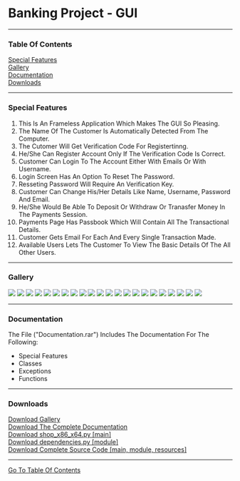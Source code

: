 <h1 id="top">Banking Project - GUI</h1><hr>
<h3>Table Of Contents</h3>
<a href="#sf">Special Features</a><br>
<a href="#glry">Gallery</a><br>
<a href="#docs">Documentation</a><br>
<a href="#downloads">Downloads</a><br><hr>
<h3 id="sf">Special Features</h3>
<ol>
    <li>This Is An Frameless Application Which Makes The GUI So Pleasing.</li>
			<li>The Name Of The Customer Is Automatically Detected From The Computer.</li>
			<li>The Cutomer Will Get Verification Code For Registertinng.</li>
			<li>He/She Can Register Account Only If The Verification Code Is Correct.</li>
			<li>Customer Can Login To The Account Either With Emails Or With Username.</li>
			<li>Login Screen Has An Option To Reset The Password.</li>
			<li>Resseting Password Will Require An Verification Key.</li>
			<li>Customer Can Change His/Her Details Like Name, Username, Password And Email.</li>
			<li>He/She Would Be Able To Deposit Or Withdraw Or Tranasfer Money In The Payments Session.</li>
			<li>Payments Page Has Passbook Which Will Contain All The Transactional Details.</li>
			<li>Customer Gets Email For Each And Every Single Transaction Made.</li>
			<li>Available Users Lets The Customer To View The Basic Details Of The All Other Users.</li>
</ol><hr>
<h3 id="glry">Gallery</h3>
<img src="https://github.com/its-me-sv/Shop_x86_x64/blob/master/Snips/1.PNG">
<img src="https://github.com/its-me-sv/Shop_x86_x64/blob/master/Snips/2.PNG">
<img src="https://github.com/its-me-sv/Shop_x86_x64/blob/master/Snips/3.PNG">
<img src="https://github.com/its-me-sv/Shop_x86_x64/blob/master/Snips/4.PNG">
<img src="https://github.com/its-me-sv/Shop_x86_x64/blob/master/Snips/5.PNG">
<img src="https://github.com/its-me-sv/Shop_x86_x64/blob/master/Snips/6.PNG">
<img src="https://github.com/its-me-sv/Shop_x86_x64/blob/master/Snips/7.PNG">
<img src="https://github.com/its-me-sv/Shop_x86_x64/blob/master/Snips/8.PNG">
<img src="https://github.com/its-me-sv/Shop_x86_x64/blob/master/Snips/9.PNG">
<img src="https://github.com/its-me-sv/Shop_x86_x64/blob/master/Snips/10.PNG">
<img src="https://github.com/its-me-sv/Shop_x86_x64/blob/master/Snips/11.PNG">
<img src="https://github.com/its-me-sv/Shop_x86_x64/blob/master/Snips/12.PNG">
<img src="https://github.com/its-me-sv/Shop_x86_x64/blob/master/Snips/13.PNG">
<img src="https://github.com/its-me-sv/Shop_x86_x64/blob/master/Snips/14.PNG">
<img src="https://github.com/its-me-sv/Shop_x86_x64/blob/master/Snips/15.PNG">
<img src="https://github.com/its-me-sv/Shop_x86_x64/blob/master/Snips/16.PNG">
<img src="https://github.com/its-me-sv/Shop_x86_x64/blob/master/Snips/17.PNG">
<img src="https://github.com/its-me-sv/Shop_x86_x64/blob/master/Snips/18.PNG">
<img src="https://github.com/its-me-sv/Shop_x86_x64/blob/master/Snips/19.PNG">
<img src="https://github.com/its-me-sv/Shop_x86_x64/blob/master/Snips/20.PNG">
<img src="https://github.com/its-me-sv/Shop_x86_x64/blob/master/Snips/21.PNG">
<img src="https://github.com/its-me-sv/Shop_x86_x64/blob/master/Snips/22.PNG">
<hr>
<h3 id="docs">Documentation</h3>
The File ("Documentation.rar") Includes The Documentation For The Following:<br>
<ul>
    <li>Special Features</li>
    <li>Classes</li>
    <li>Exceptions</li>
    <li>Functions</li>
</ul><hr>
<h3 id="downloads">Downloads</h3>
<a href="Snips.rar">Download Gallery</a><br>
<a href="Documentation.rar">Download The Complete Documentation</a><br>
<a href="shop_x86_x64.py">Download shop_x86_x64.py [main]</a><br>
<a href="dependencies.py">Download dependencies.py [module]</a><br>
<a href="shopping_project.rar">Download Complete Source Code [main, module, resources]</a><br>
<hr>
<a href="#top">Go To Table Of Contents</a>

